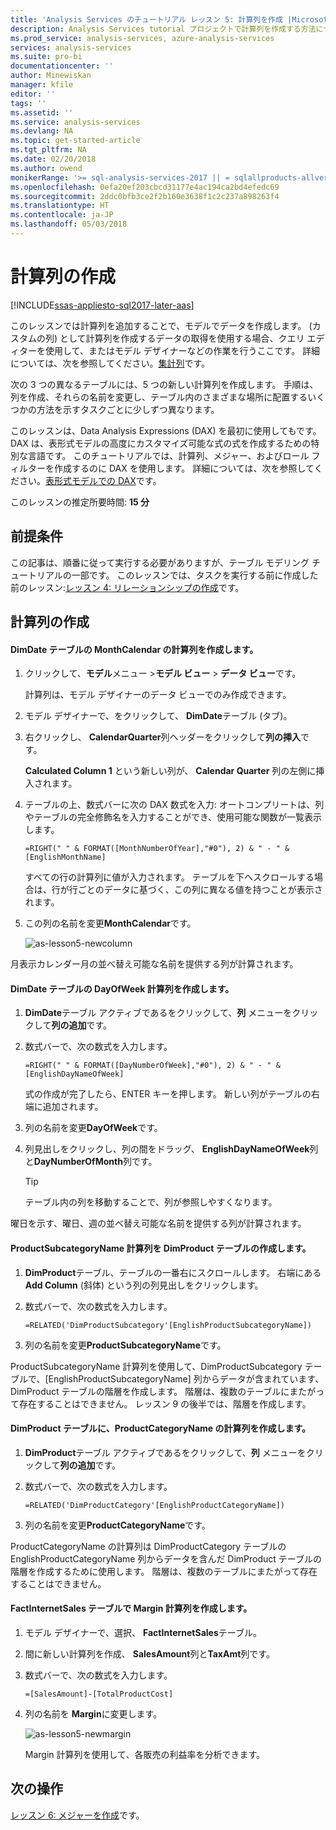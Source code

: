 ```yaml
---
title: 'Analysis Services のチュートリアル レッスン 5: 計算列を作成 |Microsoft ドキュメント'
description: Analysis Services tutorial プロジェクトで計算列を作成する方法について説明します。
ms.prod_service: analysis-services, azure-analysis-services
services: analysis-services
ms.suite: pro-bi
documentationcenter: ''
author: Minewiskan
manager: kfile
editor: ''
tags: ''
ms.assetid: ''
ms.service: analysis-services
ms.devlang: NA
ms.topic: get-started-article
ms.tgt_pltfrm: NA
ms.date: 02/20/2018
ms.author: owend
monikerRange: '>= sql-analysis-services-2017 || = sqlallproducts-allversions'
ms.openlocfilehash: 0efa20ef203cbcd31177e4ac194ca2bd4efedc69
ms.sourcegitcommit: 2ddc0bfb3ce2f2b160e3638f1c2c237a898263f4
ms.translationtype: HT
ms.contentlocale: ja-JP
ms.lasthandoff: 05/03/2018
---
```

# <a name="create-calculated-columns"></a>計算列の作成

[!INCLUDE[ssas-appliesto-sql2017-later-aas](../../includes/ssas-appliesto-sql2017-later-aas.md)]

このレッスンでは計算列を追加することで、モデルでデータを作成します。 (カスタムの列) として計算列を作成するデータの取得を使用する場合、クエリ エディターを使用して、またはモデル デザイナーなどの作業を行うここです。 詳細については、次を参照してください。[集計列](../tabular-models/ssas-calculated-columns.md)です。
  
次の 3 つの異なるテーブルには、5 つの新しい計算列を作成します。 手順は、列を作成、それらの名前を変更し、テーブル内のさまざまな場所に配置するいくつかの方法を示すタスクごとに少しずつ異なります。  

このレッスンは、Data Analysis Expressions (DAX) を最初に使用してもです。 DAX は、表形式モデルの高度にカスタマイズ可能な式の式を作成するための特別な言語です。 このチュートリアルでは、計算列、メジャー、およびロール フィルターを作成するのに DAX を使用します。 詳細については、次を参照してください。[表形式モデルでの DAX](../tabular-models/understanding-dax-in-tabular-models-ssas-tabular.md)です。 
  
このレッスンの推定所要時間: **15 分**  
  
## <a name="prerequisites"></a>前提条件  

この記事は、順番に従って実行する必要がありますが、テーブル モデリング チュートリアルの一部です。 このレッスンでは、タスクを実行する前に作成した前のレッスン:[レッスン 4: リレーションシップの作成](../tutorial-tabular-1400/as-lesson-4-create-relationships.md)です。 
  
## <a name="create-calculated-columns"></a>計算列の作成  
  
#### <a name="create-a-monthcalendar-calculated-column-in-the-dimdate-table"></a>DimDate テーブルの MonthCalendar の計算列を作成します。  
  
1.  クリックして、**モデル**メニュー >**モデル ビュー** > **データ ビュー**です。  
  
    計算列は、モデル デザイナーのデータ ビューでのみ作成できます。  
  
2.  モデル デザイナーで、をクリックして、 **DimDate**テーブル (タブ)。  
  
3.  右クリックし、 **CalendarQuarter**列ヘッダーをクリックして**列の挿入**です。  
  
    **Calculated Column 1** という新しい列が、 **Calendar Quarter** 列の左側に挿入されます。  
  
4.  テーブルの上、数式バーに次の DAX 数式を入力: オートコンプリートは、列やテーブルの完全修飾名を入力することができ、使用可能な関数が一覧表示します。  
  
    ```  
    =RIGHT(" " & FORMAT([MonthNumberOfYear],"#0"), 2) & " - " & [EnglishMonthName]  
    ``` 
  
    すべての行の計算列に値が入力されます。 テーブルを下へスクロールする場合は、行が行ごとのデータに基づく、この列に異なる値を持つことが表示されます。    
  
5.  この列の名前を変更**MonthCalendar**です。 

    ![as-lesson5-newcolumn](../tutorial-tabular-1400/media/as-lesson5-newcolumn.png) 
  
月表示カレンダー月の並べ替え可能な名前を提供する列が計算されます。  
  
#### <a name="create-a-dayofweek-calculated-column-in-the-dimdate-table"></a>DimDate テーブルの DayOfWeek 計算列を作成します。  
  
1.  **DimDate**テーブル アクティブであるをクリックして、**列** メニューをクリックして**列の追加**です。  
  
2.  数式バーで、次の数式を入力します。  
    
    ```
    =RIGHT(" " & FORMAT([DayNumberOfWeek],"#0"), 2) & " - " & [EnglishDayNameOfWeek]  
    ```
    
    式の作成が完了したら、ENTER キーを押します。 新しい列がテーブルの右端に追加されます。  
  
3.  列の名前を変更**DayOfWeek**です。  
  
4.  列見出しをクリックし、列の間をドラッグ、 **EnglishDayNameOfWeek**列と**DayNumberOfMonth**列です。  
  
    > [!TIP]  
    > テーブル内の列を移動することで、列が参照しやすくなります。  
  
曜日を示す、曜日、週の並べ替え可能な名前を提供する列が計算されます。  
  
#### <a name="create-a-productsubcategoryname-calculated-column-in-the-dimproduct-table"></a>ProductSubcategoryName 計算列を DimProduct テーブルの作成します。  
  
  
1.  **DimProduct**テーブル、テーブルの一番右にスクロールします。 右端にある **Add Column** (斜体) という列の列見出しをクリックします。  
  
2.  数式バーで、次の数式を入力します。  
    
    ```
    =RELATED('DimProductSubcategory'[EnglishProductSubcategoryName])  
    ```
  
3.  列の名前を変更**ProductSubcategoryName**です。  
  
ProductSubcategoryName 計算列を使用して、DimProductSubcategory テーブルで、[EnglishProductSubcategoryName] 列からデータが含まれています、DimProduct テーブルの階層を作成します。 階層は、複数のテーブルにまたがって存在することはできません。 レッスン 9 の後半では、階層を作成します。  
  
#### <a name="create-a-productcategoryname-calculated-column-in-the-dimproduct-table"></a>DimProduct テーブルに、ProductCategoryName の計算列を作成します。  
  
1.  **DimProduct**テーブル アクティブであるをクリックして、**列** メニューをクリックして**列の追加**です。  
  
2.  数式バーで、次の数式を入力します。  
  
    ```
    =RELATED('DimProductCategory'[EnglishProductCategoryName]) 
    ```
    
3.  列の名前を変更**ProductCategoryName**です。  
  
ProductCategoryName の計算列は DimProductCategory テーブルの EnglishProductCategoryName 列からデータを含んだ DimProduct テーブルの階層を作成するために使用します。 階層は、複数のテーブルにまたがって存在することはできません。  
  
#### <a name="create-a-margin-calculated-column-in-the-factinternetsales-table"></a>FactInternetSales テーブルで Margin 計算列を作成します。  
  
1.  モデル デザイナーで、選択、 **FactInternetSales**テーブル。  
  
2.  間に新しい計算列を作成、 **SalesAmount**列と**TaxAmt**列です。  
  
3.  数式バーで、次の数式を入力します。  
  
    ```
    =[SalesAmount]-[TotalProductCost]
    ``` 

4.  列の名前を **Margin**に変更します。  
 
      ![as-lesson5-newmargin](../tutorial-tabular-1400/media/as-lesson5-newmargin.png)
      
    Margin 計算列を使用して、各販売の利益率を分析できます。  
  
## <a name="whats-next"></a>次の操作

[レッスン 6: メジャーを作成](../tutorial-tabular-1400/as-lesson-6-create-measures.md)です。
  
  
  

